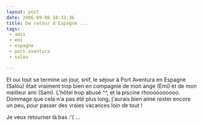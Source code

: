 ```yaml
---
layout: post
date: 2006-09-08 18:33:36
title: De retour d'Espagne ...
tags:
 - amis
 - emi
 - espagne
 - port-aventura
 - salou

---
```


Et oui tout se termine un jour, snif, le séjour à Port Aventura en Espagne (Salou) était vraiment trop bien en compagnie de mon ange (Emi) et de mon meilleur ami (Sam). L'hôtel trop abusé ^^, et la piscine rhoooooooooo. Dommage que cela n'a pas été plus long, j'aurais bien aimé rester encore un peu, pour passer des vraies vacances loin de tout !

Je veux retourner là bas :'( ...
